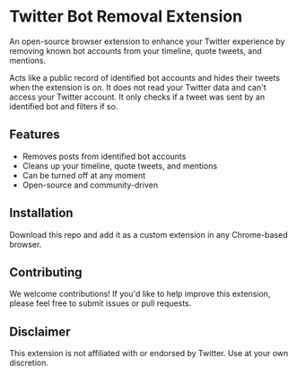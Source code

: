 # Twitter Bot Removal Extension

An open-source browser extension to enhance your Twitter experience by removing known bot accounts from your timeline, quote tweets, and mentions.

Acts like a public record of identified bot accounts and hides their tweets when the extension is on. It does not read your Twitter data and can't access your Twitter account. It only checks if a tweet was sent by an identified bot and filters if so.

## Features

- Removes posts from identified bot accounts
- Cleans up your timeline, quote tweets, and mentions
- Can be turned off at any moment
- Open-source and community-driven

## Installation

Download this repo and add it as a custom extension in any Chrome-based browser.

## Contributing

We welcome contributions! If you'd like to help improve this extension, please feel free to submit issues or pull requests.

## Disclaimer

This extension is not affiliated with or endorsed by Twitter. Use at your own discretion.
